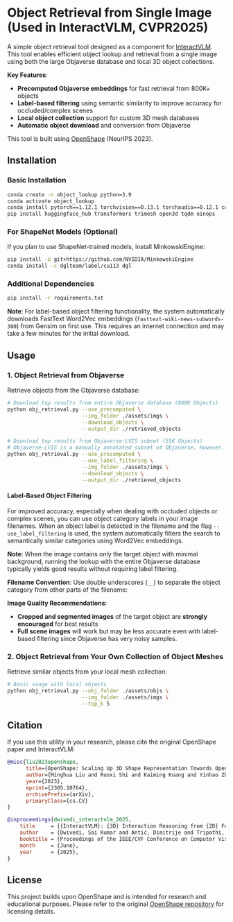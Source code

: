 # Object Retrieval from Single Image (Used in InteractVLM, CVPR2025)

A simple object retrieval tool designed as a component for [InteractVLM](https://github.com/your-username/interactvlm). This tool enables efficient object lookup and retrieval from a single image using both the large Objaverse database and local 3D object collections.

**Key Features**:
- **Precomputed Objaverse embeddings** for fast retrieval from 800K+ objects
- **Label-based filtering** using semantic similarity to improve accuracy for occluded/complex scenes
- **Local object collection** support for custom 3D mesh databases
- **Automatic object download** and conversion from Objaverse

This tool is built using [OpenShape](https://colin97.github.io/OpenShape/) (NeurIPS 2023).

## Installation

### Basic Installation
```bash
conda create -n object_lookup python=3.9
conda activate object_lookup
conda install pytorch==1.12.1 torchvision==0.13.1 torchaudio==0.12.1 cudatoolkit=11.3 -c pytorch
pip install huggingface_hub transformers trimesh open3d tqdm einops
```

### For ShapeNet Models (Optional)
If you plan to use ShapeNet-trained models, install MinkowskiEngine:
```bash
pip install -U git+https://github.com/NVIDIA/MinkowskiEngine
conda install -c dglteam/label/cu113 dgl
```

### Additional Dependencies
```bash
pip install -r requirements.txt 
```

**Note**: For label-based object filtering functionality, the system automatically downloads FastText Word2Vec embeddings (`fasttext-wiki-news-subwords-300`) from Gensim on first use. This requires an internet connection and may take a few minutes for the initial download.

## Usage

### 1. Object Retrieval from Objaverse
Retrieve objects from the Objaverse database:

```bash
# Download top results from entire Objaverse database (800K Objects)
python obj_retrieval.py --use_precomputed \
                        --img_folder ./assets/imgs \
                        --download_objects \
                        --output_dir ./retrieved_objects

# Download top results from Objaverse-LVIS subset (55K Objects)
# Objaverse-LVIS is a manually annotated subset of Objaverse. However, some samples have multiple other objects or scenes.
python obj_retrieval.py --use_precomputed \
                        --use_label_filtering \
                        --img_folder ./assets/imgs \
                        --download_objects \
                        --output_dir ./retrieved_objects
```

#### Label-Based Object Filtering
For improved accuracy, especially when dealing with occluded objects or complex scenes, you can use object category labels in your image filenames. When an object label is detected in the filename and the flag `--use_label_filtering` is used, the system automatically filters the search to semantically similar categories using Word2Vec embeddings. 

**Note**: When the image contains only the target object with minimal background, running the lookup with the entire Objaverse database typically yields good results without requiring label filtering.

**Filename Convention**: Use double underscores (`__`) to separate the object category from other parts of the filename:

**Image Quality Recommendations**:
- **Cropped and segmented images** of the target object are **strongly encouraged** for best results
- **Full scene images** will work but may be less accurate even with label-based filtering since Objaverse has very noisy samples.

### 2. Object Retrieval from Your Own Collection of Object Meshes
Retrieve similar objects from your local mesh collection:

```bash
# Basic usage with local objects
python obj_retrieval.py --obj_folder ./assets/objs \
                        --img_folder ./assets/imgs \
                        --top_k 5
```

## Citation

If you use this utility in your research, please cite the original OpenShape paper and InteractVLM:

```bibtex
@misc{liu2023openshape,
      title={OpenShape: Scaling Up 3D Shape Representation Towards Open-World Understanding}, 
      author={Minghua Liu and Ruoxi Shi and Kaiming Kuang and Yinhao Zhu and Xuanlin Li and Shizhong Han and Hong Cai and Fatih Porikli and Hao Su},
      year={2023},
      eprint={2305.10764},
      archivePrefix={arXiv},
      primaryClass={cs.CV}
}
```

```bibtex
@inproceedings{dwivedi_interactvlm_2025,
    title     = {{InteractVLM}: {3D} Interaction Reasoning from {2D} Foundational Models},
    author    = {Dwivedi, Sai Kumar and Antić, Dimitrije and Tripathi, Shashank and Taheri, Omid and Schmid, Cordelia and Black, Michael J. and Tzionas, Dimitrios},
    booktitle = {Proceedings of the IEEE/CVF Conference on Computer Vision and Pattern Recognition (CVPR)},
    month     = {June},
    year      = {2025},
}
```

## License

This project builds upon OpenShape and is intended for research and educational purposes. Please refer to the original [OpenShape repository](https://github.com/Colin97/OpenShape_code) for licensing details.